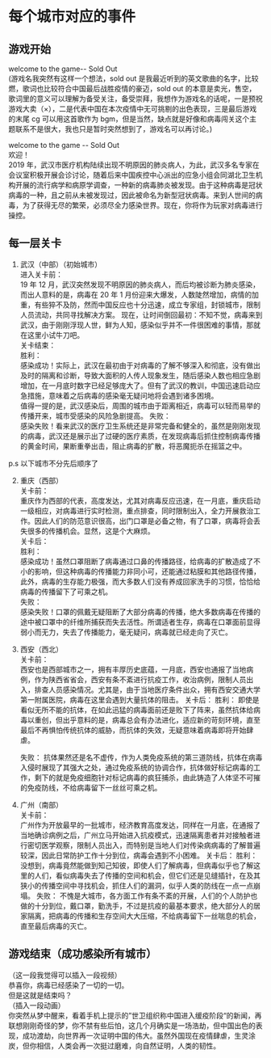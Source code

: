 # 每个城市对应的事件

## 游戏开始

welcome to the game-- Sold Out  
(游戏名我突然有这样一个想法，sold out 是我最近听到的英文歌曲的名字，比较燃，歌词也比较符合中国最后战胜疫情的豪迈，sold out 的本意是卖光，售空，歌词里的意义可以理解为备受关注，备受崇拜，我想作为游戏名的话呢，一是预祝游戏大卖（×），二是代表中国在本次疫情中无可挑剔的出色表现，三是最后游戏的末尾 cg 可以用这首歌作为 bgm，但是当然，缺点就是好像和病毒闯关这个主题联系不是很大，我也只是暂时突然想到了，游戏名可以再讨论。)

welcome to the game -- Sold Out  
欢迎！  
2019 年，武汉市医疗机构陆续出现不明原因的肺炎病人，为此，武汉多名专家在会议室积极开展会诊讨论，随着后来中国疾控中心派出的应急小组会同湖北卫生机构开展的流行病学和病原学调查，一种新的病毒肺炎被发现。由于这种病毒是冠状病毒的一种，且之前从未被发现过，因此被命名为新型冠状病毒。来到人世间的病毒，为了获得无尽的繁荣，必须尽全力感染世界。现在，你将作为玩家对病毒进行操控。

## 每一层关卡

1. 武汉（中部）（初始城市）  
   进入关卡前：  
    19 年 12 月，武汉突然发现不明原因的肺炎病人，而后均被诊断为肺炎感染，而出人意料的是，病毒在 20 年 1 月份迎来大爆发，人数陡然增加，病情的加重，有些猝不及防，然而中国反应也十分迅速，成立专家组，封锁城市，限制人员流动，共同寻找解决方案。
   现在，让时间倒回最初：不知不觉，病毒来到武汉，由于刚刚浮现人世，鲜为人知，感染似乎并不一件很困难的事情，那就在这里小试牛刀吧。  
   关卡结束：  
    胜利：  
    感染成功！实际上，武汉在最初由于对病毒的了解不够深入和彻底，没有做出及时的隔离和诊断，导致大面积的人传人现象发生，随后感染人数也相应急剧增加，在一月底时数字已经足够庞大了。但有了武汉的教训，中国迅速启动应急措施，意味着之后病毒的感染毫无疑问地将会遇到诸多困境。  
    值得一提的是，武汉感染后，周围的城市由于距离相近，病毒可以轻而易举的传播开来，城市受感染的风险急剧提高。
   失败：  
    感染失败！看来武汉的医疗卫生系统还是非常完备和健全的，虽然是刚刚发现的病毒，武汉还是展示出了过硬的医疗素质，在发现病毒后抓住控制病毒传播的黄金时间，果断重拳出击，阻止病毒的扩散，将恶魔扼杀在摇篮之中。

p.s 以下城市不分先后顺序了

2. 重庆（西部）  
   关卡前：  
    重庆作为西部的代表，高度发达，尤其对病毒反应迅速，在一月底，重庆启动 一级相应，对病毒进行实时检测，重点排查，同时限制出入，全力开展救治工作。因此人们的防范意识很高，出门口罩是必备之物，有了口罩，病毒将会丢失很多的传播机会。显然，这是个大麻烦。  
   关卡后：  
    胜利：  
    感染成功！虽然口罩阻断了病毒通过口鼻的传播路径，给病毒的扩散造成了不小的影响，但这种病毒的传播能力非同小可，还能通过粘膜和其他路径传播，此外，病毒的生存能力极强，而大多数人们没有养成回家洗手的习惯，恰恰给病毒的传播留下了可乘之机。    
    失败：      
    感染失败！口罩的佩戴无疑阻断了大部分病毒的传播，绝大多数病毒在传播的途中被口罩中的纤维所捕获而失去活性。所谓适者生存，病毒在口罩面前显得弱小而无力，失去了传播能力，毫无疑问，病毒就已经走向了灭亡。    
  
3. 西安（西北）   
   关卡前：  
    西安也是西部城市之一，拥有丰厚历史底蕴，一月底，西安也通报了当地病例，作为陕西省省会，西安有条不紊进行抗疫工作，收治病例，限制人员出入，排查人员感染情况。尤其是，由于当地医疗条件出众，拥有西安交通大学第一附属医院，病毒在这里会遇到大量抗体的阻击。
   关卡后：
    胜利：
    即使是看似无所不能的抗体，在如此迅猛的病毒面前还是败下了阵来，虽然抗体给病毒以重创，但出乎意料的是，病毒总会有办法进化，适应新的苛刻环境，直至最后不再惧怕传统抗体的威胁，而抗体的失效，无疑意味着病毒即将开始肆虐。
    
    失败：
    抗体果然还是名不虚传，作为人类免疫系统的第三道防线，抗体在病毒入侵时展现了其强大之处，通过免疫系统的协调合作，抗体做好标记病毒的工作，剩下的就是免疫细胞针对标记病毒的疯狂捕杀，由此铸造了人体坚不可摧的免疫防线，不给病毒留下一丝丝可乘之机。
    

4. 广州（南部）  
   关卡前：  
    广州作为开放最早的一批城市，经济教育高度发达，同样在一月底，在通报了当地确诊病例之后，广州立马开始进入抗疫模式，迅速隔离患者并对接触者进行密切医学观察，限制人员出入，而特别是当地人们对传染病病毒的了解普遍较深，因此日常防护工作十分到位，病毒会遇到不小困难。
   关卡后：
    胜利：
    没想到，病毒竟然能做到知己知彼，即使人们了解病毒，但病毒似乎也了解这里的人们，看似病毒失去了传播的空间和机会，但它们还是见缝插针，在及其狭小的传播空间中寻找机会，抓住人们的漏洞，似乎人类的防线在一点一点崩塌。
    失败：
    不愧是大城市，各方面工作有条不紊的开展，人们的个人防护也做的十分到位，戴口罩，勤洗手，不过是抗疫的最基本要求，绝大部分人的居家隔离，把病毒的传播和生存空间大大压缩，不给病毒留下一丝喘息的机会，直至最后病毒的灭亡。

## 游戏结束（成功感染所有城市）

（这一段我觉得可以插入一段视频）  
恭喜你，病毒已经感染了一切的一切。  
但是这就是结束吗？  
（插入一段动画）  
你突然从梦中醒来，看着手机上提示的”世卫组织称中国进入缓疫阶段“的新闻，再联想刚刚奇怪的梦，你不禁有些后怕，这几个月确实是一场浩劫，但中国出色的表现，成功渡劫，向世界再一次证明中国的伟大。虽然外国现在疫情肆虐，生灵涂炭，但你相信，人类会再一次挺过磨难，向自然证明，人类的韧性。
